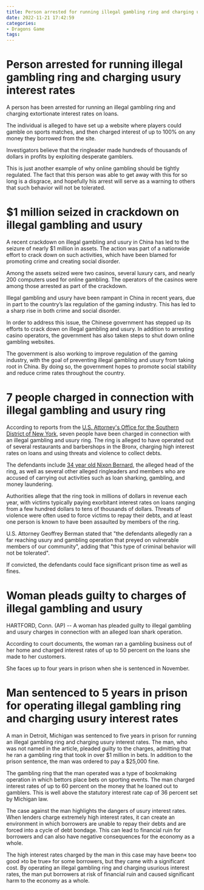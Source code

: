```yaml
---
title: Person arrested for running illegal gambling ring and charging usury interest rates
date: 2022-11-21 17:42:59
categories:
- Dragons Game
tags:
---
```



#  Person arrested for running illegal gambling ring and charging usury interest rates

A person has been arrested for running an illegal gambling ring and charging extortionate interest rates on loans.

The individual is alleged to have set up a website where players could gamble on sports matches, and then charged interest of up to 100% on any money they borrowed from the site.

Investigators believe that the ringleader made hundreds of thousands of dollars in profits by exploiting desperate gamblers.

This is just another example of why online gambling should be tightly regulated. The fact that this person was able to get away with this for so long is a disgrace, and hopefully his arrest will serve as a warning to others that such behavior will not be tolerated.

#  $1 million seized in crackdown on illegal gambling and usury

A recent crackdown on illegal gambling and usury in China has led to the seizure of nearly $1 million in assets. The action was part of a nationwide effort to crack down on such activities, which have been blamed for promoting crime and creating social disorder.

Among the assets seized were two casinos, several luxury cars, and nearly 200 computers used for online gambling. The operators of the casinos were among those arrested as part of the crackdown.

Illegal gambling and usury have been rampant in China in recent years, due in part to the country’s lax regulation of the gaming industry. This has led to a sharp rise in both crime and social disorder.

In order to address this issue, the Chinese government has stepped up its efforts to crack down on illegal gambling and usury. In addition to arresting casino operators, the government has also taken steps to shut down online gambling websites.

The government is also working to improve regulation of the gaming industry, with the goal of preventing illegal gambling and usury from taking root in China. By doing so, the government hopes to promote social stability and reduce crime rates throughout the country.

#  7 people charged in connection with illegal gambling and usury ring

According to reports from the <a href="http://www.justice.gov/usao-sdny/pr/7-charged-connection-illegal-gambling-and-usury-ring">U.S. Attorney's Office for the Southern District of New York</a>, seven people have been charged in connection with an illegal gambling and usury ring. The ring is alleged to have operated out of several restaurants and barbershops in the Bronx, charging high interest rates on loans and using threats and violence to collect debts.

The defendants include <a href="https://www.justice.gov/usao-sdny/pr/7-charged-connection-illegal-gambling-and-usury-ring">34 year old Nixon Bernard</a>, the alleged head of the ring, as well as several other alleged ringleaders and members who are accused of carrying out activities such as loan sharking, gambling, and money laundering.

Authorities allege that the ring took in millions of dollars in revenue each year, with victims typically paying exorbitant interest rates on loans ranging from a few hundred dollars to tens of thousands of dollars. Threats of violence were often used to force victims to repay their debts, and at least one person is known to have been assaulted by members of the ring.

U.S. Attorney Geoffrey Berman stated that "the defendants allegedly ran a far reaching usury and gambling operation that preyed on vulnerable members of our community", adding that "this type of criminal behavior will not be tolerated".

If convicted, the defendants could face significant prison time as well as fines.

#  Woman pleads guilty to charges of illegal gambling and usury

HARTFORD, Conn. (AP) -- A woman has pleaded guilty to illegal gambling and usury charges in connection with an alleged loan shark operation.

According to court documents, the woman ran a gambling business out of her home and charged interest rates of up to 50 percent on the loans she made to her customers.

She faces up to four years in prison when she is sentenced in November.

#  Man sentenced to 5 years in prison for operating illegal gambling ring and charging usury interest rates

A man in Detroit, Michigan was sentenced to five years in prison for running an illegal gambling ring and charging usury interest rates. The man, who was not named in the article, pleaded guilty to the charges, admitting that he ran a gambling ring that took in over $1 million in bets. In addition to the prison sentence, the man was ordered to pay a $25,000 fine.

The gambling ring that the man operated was a type of bookmaking operation in which bettors place bets on sporting events. The man charged interest rates of up to 60 percent on the money that he loaned out to gamblers. This is well above the statutory interest rate cap of 36 percent set by Michigan law.

The case against the man highlights the dangers of usury interest rates. When lenders charge extremely high interest rates, it can create an environment in which borrowers are unable to repay their debts and are forced into a cycle of debt bondage. This can lead to financial ruin for borrowers and can also have negative consequences for the economy as a whole.

The high interest rates charged by the man in this case may have been« too good »to be true» for some borrowers, but they came with a significant cost. By operating an illegal gambling ring and charging usurious interest rates, the man put borrowers at risk of financial ruin and caused significant harm to the economy as a whole.